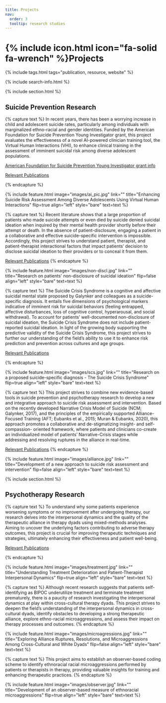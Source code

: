 ```yaml
---
title: Projects
nav:
  order: 3
  tooltip: research studies
---
```


# {% include icon.html icon="fa-solid fa-wrench" %}Projects



{% include tags.html tags="publication, resource, website" %}

{% include search-info.html %}

{% include section.html %}

## Suicide Prevention Research

<!-- {% include list.html component="card" data="projects" filters="group: suicide" %} -->

{% capture text %}
In recent years, there has been a worrying increase in child and adolescent suicide rates, particularly among individuals with marginalized ethno-racial and gender identities. Funded by the American Foundation for Suicide Prevention Young Investigator grant, this project evaluates the effectiveness of a novel AI-powered clinician training tool, the Virtual Human Interactions (VHI), to enhance clinical training in the assessment of imminent suicidal risk among diverse adolescent populations.


[American Foundation for Suicide Prevention Young Investigator grant info](https://afsp.org/grant/enhancing-suicide-risk-assessment-and-prevention-among-diverse-adolescents-using)

[Relevant Publications](https://drive.google.com/drive/folders/1gg3aRH-5pdaPCGgBC9y4LFW6ffUq8PBp?usp=sharing)

{% endcapture %}

{%
  include feature.html
  image="images/ai_pic.jpg"
  link=""
  title="Enhancing Suicide Risk Assessment Among Diverse Adolescents Using Virtual Human Interactions"
  flip=true
  align="left"
  style="bare"
  text=text
%}

{% capture text %}
Recent literature shows that a large proportion of patients who made suicide attempts or even died by suicide denied suicidal ideation when inquired by their mental health provider shortly before their attempt or death. In the absence of patient-disclosure, engaging a patient in a collaborative and effective suicide-specific intervention is impossible. Accordingly, this project strives to understand patient, therapist, and patient-therapist interactional factors that impact patients’ decision to disclose suicidal ideation to their providers or to conceal it from them.

[Relevant Publications](https://drive.google.com/drive/folders/1cpmj3n1tK1neCMFab6Ix3jTRFUqo9X5u?usp=sharing)
{% endcapture %}

{%
  include feature.html
  image="images/non-discl.jpg"
  link=""
  title="Research on patients' non-disclosure of suicidal ideation"
  flip=false
  align="left"
  style="bare"
  text=text
%}

{% capture text %}
The Suicide Crisis Syndrome is a cognitive and affective suicidal mental state proposed by Galynker and colleagues as a suicide-specific diagnosis. It entails five dimensions of psychological markers indicative of imminent risk for suicidal behaviors (feeling entrapped, affective disturbances, loss of cognitive control, hyperarousal, and social withdrawal). To account for patients’ well-documented non-disclosure of suicidal ideation, the Suicide Crisis Syndrome does not include patient-reported suicidal ideation. 
In light of the growing body supporting the predictive validity of the Suicide Crisis Syndrome, this project strives to further our understanding of the field’s ability to use it to enhance risk prediction and prevention across cultures and age groups.



[Relevant Publications](https://drive.google.com/drive/folders/1MUPw_8Y2LpuQSO04VkMXjLaQ3zIawBWt?usp=sharing)

{% endcapture %}

{%
  include feature.html
  image="images/scs.jpg"
  link=""
  title="Research on a proposed suicide-specific diagnosis - The Suicide Crisis Syndrome"
  flip=true
  align="left"
  style="bare"
  text=text
%}



{% capture text %}
This project strives to combine new evidence-based tools in suicide prevention and psychotherapy research to develop a new and integrative approach to suicide risk assessment and intervention. Based on the recently developed Narrative Crisis Model of Suicide (NCM; Galynker, 2017), and the principles of the empirically supported Alliance-Focused Training (AFT; Eubanks et al., 2015; Muran & Eubanks, 2020), this approach promotes a collaborative and de-stigmatizing insight- and self-compassion- oriented framework, where patients and clinicians co-create an individualized model of patients’ Narrative-Crisis stages while addressing and resolving ruptures in the alliance in real-time.

[Relevant Publications](https://drive.google.com/drive/folders/1XocU8-tzKFm_dpW2XlO0pimhTUOcCQZu?usp=sharing)
{% endcapture %}

{%
  include feature.html
  image="images/alliance.jpg"
  link=""
  title="Development of a new approach to suicide risk assessment and intervention"
  flip=false
  align="left"
  style="bare"
  text=text
%}



{% include section.html %}

## Psychotherapy Research

<!-- {% include list.html component="card" data="projects" filters="group: culture" %} -->

{% capture text %}
To understand why some patients experience worsening symptoms or no improvement after undergoing therapy, our research delves into the interpersonal dynamics and the quality of the therapeutic alliance in therapy dyads using mixed-methods analyses. Aiming to uncover the underlying factors contributing to adverse therapy outcomes, this project is crucial for improving therapeutic techniques and strategies, ultimately enhancing their effectiveness and patient well-being.

[Relevant Publications](https://drive.google.com/drive/folders/1Lnj8yDLlkutEWd1jmmnWMCSWab3HVOT0?usp=sharing)

{% endcapture %}

{%
  include feature.html
  image="images/treatment.jpg"
  link=""
  title="Understanding Treatment Deterioration and Patient-Therapist Interpersonal Dynamics"
  flip=true
  align="left"
  style="bare"
  text=text
%}

{% capture text %}
Although recent research suggests that patients self-identifying as BIPOC underutilize treatment and terminate treatment prematurely, there is a paucity of research investigating the interpersonal dynamics at play within cross-cultural therapy dyads.  This project strives to deepen the field’s understanding of the interpersonal dynamics in cross-cultural dyads, identify obstacles to developing a strong therapeutic alliance, explore ethno-racial microaggressions, and assess their impact on therapy processes and outcomes.
{% endcapture %}

{%
  include feature.html
  image="images/microagressions.jpg"
  link=""
  title="Exploring Alliance Ruptures, Resolutions, and Microaggressions Among Cross-Cultural and White Dyads"
  flip=false
  align="left"
  style="bare"
  text=text
%}

{% capture text %}
This project aims to establish an observer-based coding scheme to identify ethnoracial racial microaggressions performed by patients or therapists in therapy, providing valuable insights for training and enhancing therapeutic practices.
{% endcapture %}

{%
  include feature.html
  image="images/observer.jpg"
  link=""
  title="Development of an observer-based measure of ethnoracial microaggressions"
  flip=true
  align="left"
  style="bare"
  text=text
%}
